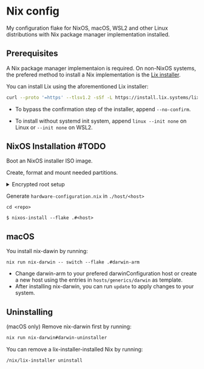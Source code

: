 # Nix config

My configuration flake for NixOS, macOS, WSL2 and other Linux distributions
with Nix package manager implementation installed.

## Prerequisites
A Nix package manager implementaion is required. On non-NixOS systems, the
prefered method to install a Nix implementation is the
[Lix installer](https://git.lix.systems/lix-project/lix-installer).

You can install Lix using the aforementioned Lix installer:
```bash
curl --proto '=https' --tlsv1.2 -sSf -L https://install.lix.systems/lix | sh -s -- install
```
- To bypass the confirmation step of the installer, append `--no-confirm`.

- To install without systemd init system, append `linux --init none` on Linux
or `--init none` on WSL2.

## NixOS Installation #TODO
Boot an NixOS installer ISO image.

Create, format and mount needed partitions.

<details><summary>Encrypted root setup</summary>

- create root and boot partitions (swap optional)

- format the root partition with the luks structure
```
cryptsetup luksFormat /dev/sdx3
```
- open the encrypted partition and map it to /dev/mapper/cryptroot
```
cryptsetup luksOpen /dev/sdx3 cryptroot
```
- format cryptroot
```
mkfs.ext4 -L nixos /dev/mapper/cryptroot
```
- mount encrypted root
```
mount /dev/disk/by-label/nixos /mnt
```
- create boot directory in root
```
mkdir /mnt/boot
```
- mount boot partition to boot directory
```
mount /dev/sda1 /mnt/boot
```
- generate hardware-config.nix
```
nixos-generate-config --root /mnt --dir path/to/nixos-config/hosts/HOST
```

</details>

Generate `hardware-configuration.nix` in `./host/<host>`

```
cd <repo>
```
```
$ nixos-install --flake .#<host>
```
## macOS
You install nix-dawin by running:
```
nix run nix-darwin -- switch --flake .#darwin-arm
```
- Change darwin-arm to your prefered darwinConfiguration host or create a
new host using the entries in `hosts/generics/darwin` as template.
- After installing nix-darwin, you can run `update` to apply changes to your
system.
## Uninstalling
(macOS only) Remove nix-darwin first by running:

```bash
nix run nix-darwin#darwin-uninstaller
```

You can remove a lix-installer-installed Nix by running:
```bash
/nix/lix-installer uninstall
```